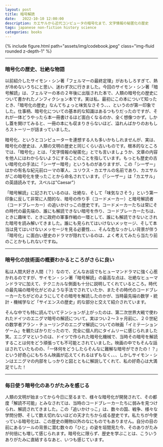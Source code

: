 ```yaml
---
layout: post
title: 暗号解読
date:   2022-10-10 12:00:00
description: カエサルから近代コンピュータの暗号化まで、文字情報の秘匿化の歴史
tags: japanese non-fiction history science
categories: books
---
```


<div class="row mt-3">
    <div class="col-sm mt-3 mt-md-0">
        {% include figure.html path="assets/img/codebook.jpeg" class="img-fluid rounded z-depth-1" %}
    </div>
</div>

<hr>

### 暗号化の歴史、壮絶な物語

以前紹介したサイモン・シン著「フェルマーの最終定理」がおもしろすぎて、熱が冷めないうちにと思い、迷わず次に行きました。今回のサイモン・シン著「暗号解読」は、フェルマーの本の２年後に出版された本で、人類の暗号化の歴史について書かれたノンフィクション本です。実は私、最初にこの本について知ったとき、「暗号化の歴史」なんてちょっと味気なさそう、、、というのが第一印象でした。仕事柄、暗号化についての基本的な知識はあるつもりだったのですが、それが一体どうやったら本一冊書けるほど面白くなるのか、全く想像つかず。しかし蓋を開けてみると、一冊の本にも収まりきらないほど、溢れんばかりのおもしろストーリーが詰まっていました。

暗号化、というとコンピューターを連想する人も多いかもしれませんが、実は、暗号化の歴史は、人類の文明の歴史と同じくらい古いものです。根本的なところでは、「暗号化」とは、「文字情報の秘匿化」とでも言いましょうか、文章の内容を他人にはわからないようにすることのことを指しています。もっとも歴史の古い暗号化の手法に「シーザー暗号」というものがありますが、この「シーザー」はかの有名な紀元前ローマの軍人、ユリウス・カエサルの名前であり、カエサルがこの暗号化を使ったことから命名されています。（「シーザー」は「カエサル」の英語読みです。スペルは"Caesar"）

「暗号解読」に記されているのは、壮絶な、そして「味気なさそう」という第一印象に反して非常に人間的な、暗号の作り手（コードメーカー）と暗号解読者（コードブレーカー）の追いかけっこの歴史です。コードメーカーたちは常にその時代の最先端の、誰にも解読できない暗号を作り、コードブレーカーたちは、ときに趣味で、ときに政府の軍事作戦の一環として、誰にも解読できないとされた暗号を読み解いてきました。誰にも見られてはいけないメッセージ、そして本当は見てはいけないメッセージを見る必要性、、、そんな危なっかしい背景が伴う「暗号化」に面白い歴史のドラマが隠れているのは、よく考えてみたら当たり前のことかもしれないですね。

<hr>

### 暗号化の技術面の概要わかるところがさらに良い

私は人間大好き人間（？）なので、どんなお話でもヒューマンドラマに強く心惹かれるのですが、サイモン・シン著「暗号解読」の最高な点は、壮絶なヒューマンドラマに加えて、テクニカルな側面も十分に説明してくれているところ。時代の最先端の暗号化がどのような手法でされていたか、またその時代のコードブレーカーたちがどのようにしてその暗号を解読したのかが、当時最先端の数学・統計・機械学など「サイエンスの歴史」的な部分と交えて紹介されています。

そんな中でも特に読んでいてテンションが上がったのは、第二次世界大戦で使われたドイツのエニグマ暗号の解読について。実はつい２〜３ヶ月前に、２０世紀の数学者アラン・チューリングのエニグマ解読についての映画「イミテーションゲーム」を観たばかりだったので、完全に個人的にタイムリーに感じられました笑。エニグマというのは、ドイツで作られた暗号化機械で、当時その暗号を解読することは何をどう頑張っても不可能とされていました。映画の中でもそんな話はされていたものの、「一体何をどうしたらそんなに難解な暗号ができたの！？」という好奇心にもちろん映画が応えてくれるはずもなく、、、しかしサイモン・シンはエニグマの内部をしっかりと図とともに解説してくれて、私の好奇心は大満足でした！

<hr>

### 毎日使う暗号化のありがたみを感じる

人類の文明が始まってから今日に至るまで、様々な暗号化が開発されて、その都度「解読不可能」とみなされては、当時のコードブレーカーたちに弱みを見つけられ、解読されてきました。この「追いかけっこ」は、数々の国、戦争、様々な学問分野、そして数え切れないほどの天才たちから成る歴史です。私たちが今使っている暗号化は、この歴史の賜物以外のなにものでもありません。自分の目の前にあるツールの背景に潜む数々の「ひと」の姿を垣間見た今、そのありがたみが何倍にも増して感じられます。暗号化に限らず、歴史を学ぶことは、こういうありがたみに直結するなあと、いつも感じています。
